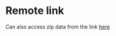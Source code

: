 # Remote link

Can also access zip data from the link [here](http://biogeo.ucdavis.edu/data/climate/cmip5/mid/bcmidpr_30s.zip)
